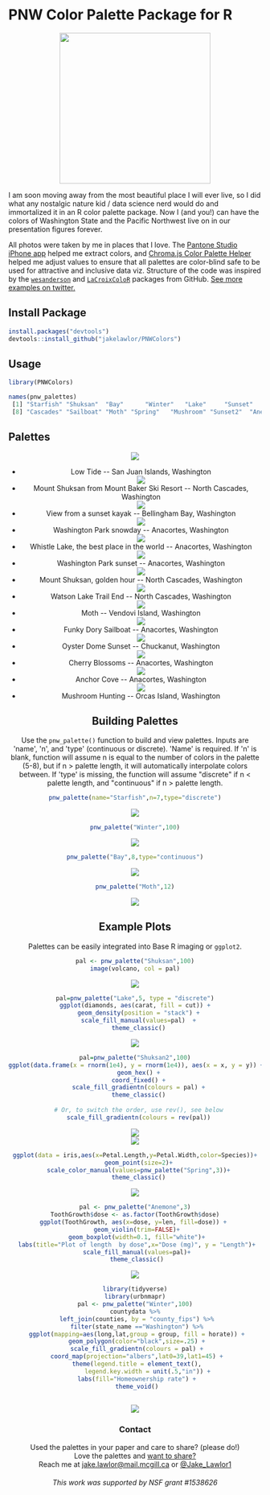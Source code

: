 # PNW Color Palette Package for R

<center><img src="https://github.com/jakelawlor/PNWColors/blob/master/ReadMeFigures/sunset.jpg" width="300" ></center>

I am soon moving away from the most beautiful place I will ever live, 
so I did what any nostalgic nature kid / data science nerd would do 
and immortalized it in an R color palette package. Now I (and you!) can have the colors of Washington State and the 
Pacific Northwest live on in our presentation figures forever. 

All photos were taken by me in places that I love. The [Pantone Studio iPhone app](https://apps.apple.com/us/app/pantone-studio/id329515634) 
helped me extract  colors, and 
[Chroma.js Color Palette Helper](https://gka.github.io/palettes/#/9|s|00429d,96ffea,ffffe0|ffffe0,ff005e,93003a|1|1)
helped me adjust values to ensure that all palettes are color-blind safe to be used for attractive and inclusive data viz. Structure of the code was inspired by the [`wesanderson`](https://github.com/karthik/wesanderson) and [`LaCroixColoR`](https://github.com/johannesbjork/LaCroixColoR) packages from GitHub. [See more examples on twitter.](https://twitter.com/Jake_Lawlor1/status/1192175651358330880)


## Install Package
```r
install.packages("devtools") 
devtools::install_github("jakelawlor/PNWColors") 
```

## Usage


```r
library(PNWColors)

names(pnw_palettes)
 [1] "Starfish" "Shuksan"  "Bay"      "Winter"   "Lake"     "Sunset"   "Shuksan2" 
 [8] "Cascades" "Sailboat" "Moth" "Spring"   "Mushroom" "Sunset2"  "Anemone"    
 ```

## Palettes

<center><img src="https://github.com/jakelawlor/PNWColors/blob/master/ReadMeFigures/WAcolors.Starfish.jpg">
<ul>
  <li>Low Tide -- San Juan Islands, Washington </li>
  
    
    
<center><img src="https://github.com/jakelawlor/PNWColors/blob/master/ReadMeFigures/WAcolors.Shuksan.jpg"></center>

<li>Mount Shuksan from Mount Baker Ski Resort -- North Cascades, Washington</li>




<center><img src="https://github.com/jakelawlor/PNWColors/blob/master/ReadMeFigures/WAcolors.Bay.jpg"></center>


<li>View from a sunset kayak -- Bellingham Bay, Washington</li>



<center><img src="https://github.com/jakelawlor/PNWColors/blob/master/ReadMeFigures/WAcolors.Winter.jpg"></center>

<li>Washington Park snowday -- Anacortes, Washington</li>



<center><img src="https://github.com/jakelawlor/PNWColors/blob/master/ReadMeFigures/WAcolors.Lake.jpg"></center>

<li>Whistle Lake, the best place in the world -- Anacortes, Washington</li>



<center><img src="https://github.com/jakelawlor/PNWColors/blob/master/ReadMeFigures/WAcolors.Sunset.jpg"></center>

<li>Washington Park sunset -- Anacortes, Washington </li>



<center><img src="https://github.com/jakelawlor/PNWColors/blob/master/ReadMeFigures/WAcolors.Shuksan2.jpg"></center>

<li>Mount Shuksan, golden hour -- North Cascades, Washington</li>


<center><img src="https://github.com/jakelawlor/PNWColors/blob/master/ReadMeFigures/WAcolors.Cascades.jpg"></center>

<li>Watson Lake Trail End -- North Cascades, Washington</li>

<center><img src="https://github.com/jakelawlor/PNWColors/blob/master/ReadMeFigures/WAcolors.Moth.jpg"></center>

<li>Moth -- Vendovi Island, Washington</li>

<center><img src="https://github.com/jakelawlor/PNWColors/blob/master/ReadMeFigures/WAcolors.Sailboat.jpg"></center>

<li>Funky Dory Sailboat -- Anacortes, Washington</li>


<center><img src="https://github.com/jakelawlor/PNWColors/blob/master/ReadMeFigures/WAcolors.Sunset2.jpg"></center>

<li>Oyster Dome Sunset -- Chuckanut, Washington</li>

<center><img src="https://github.com/jakelawlor/PNWColors/blob/master/ReadMeFigures/WAcolors.Spring.jpg"></center>

<li>Cherry Blossoms -- Anacortes, Washington</li>

<center><img src="https://github.com/jakelawlor/PNWColors/blob/master/ReadMeFigures/WAcolors.Anemone.jpg"></center>

<li>Anchor Cove -- Anacortes, Washington</li>

<center><img src="https://github.com/jakelawlor/PNWColors/blob/master/ReadMeFigures/WAcolors.Mushroom.jpg"></center>

<li>Mushroom Hunting -- Orcas Island, Washington</li>

</ul>


## Building Palettes 

Use the `pnw_palette()` function to build and view palettes. Inputs are 'name', 'n', and 'type' (continuous or discrete). 'Name' is required. If 'n' is blank, function will assume n is equal to the number of colors in the palette (5-8), but if n > palette length, it will automatically interpolate colors between. If 'type' is missing, the function will assume "discrete" if n < palette length, and "continuous" if n > palette length. 

```r
pnw_palette(name="Starfish",n=7,type="discrete")
```

<center><img src="https://github.com/jakelawlor/PNWColors/blob/master/ReadMeFigures/Starfish.7.png"></center>


```r
pnw_palette("Winter",100)
```

<center><img src="https://github.com/jakelawlor/PNWColors/blob/master/ReadMeFigures/Winter.100.png"></center>

```r
pnw_palette("Bay",8,type="continuous")
```
<center><img src="https://github.com/jakelawlor/PNWColors/blob/master/ReadMeFigures/Bay.8.png"></center>


```r
pnw_palette("Moth",12)
```
<center><img src="https://github.com/jakelawlor/PNWColors/blob/master/ReadMeFigures/Moth.12.png"></center>


## Example Plots

Palettes can be easily integrated into Base R imaging or `ggplot2`. 

```r
pal <- pnw_palette("Shuksan",100)
image(volcano, col = pal)
```
<center><img src="https://github.com/jakelawlor/PNWColors/blob/master/ReadMeFigures/Volcano.Shuksan.png"></center>


```r
pal=pnw_palette("Lake",5, type = "discrete")
ggplot(diamonds, aes(carat, fill = cut)) +
  geom_density(position = "stack") +
  scale_fill_manual(values=pal)  +
  theme_classic()
```  
<center><img src="https://github.com/jakelawlor/PNWColors/blob/master/ReadMeFigures/Diamonds.Lake.png"></center>


```r
pal=pnw_palette("Shuksan2",100)
ggplot(data.frame(x = rnorm(1e4), y = rnorm(1e4)), aes(x = x, y = y)) +
  geom_hex() +
  coord_fixed() +
  scale_fill_gradientn(colours = pal) +
  theme_classic()
  
  # Or, to switch the order, use rev(), see below
  scale_fill_gradientn(colours = rev(pal))
```


<center><img src="https://github.com/jakelawlor/PNWColors/blob/master/ReadMeFigures/Hex.Shuksan2.png"></center>
<center><img src="https://github.com/jakelawlor/PNWColors/blob/master/ReadMeFigures/Hex.Shuksan2.Rev.png"></center>



```r
ggplot(data = iris,aes(x=Petal.Length,y=Petal.Width,color=Species))+
  geom_point(size=2)+
  scale_color_manual(values=pnw_palette("Spring",3))+
  theme_classic()
```
<center><img src="https://github.com/jakelawlor/PNWColors/blob/master/ReadMeFigures/Spring.Iris.png"></center>


 ```r
pal <- pnw_palette("Anemone",3)
ToothGrowth$dose <- as.factor(ToothGrowth$dose)
ggplot(ToothGrowth, aes(x=dose, y=len, fill=dose)) + 
  geom_violin(trim=FALSE)+
  geom_boxplot(width=0.1, fill="white")+
  labs(title="Plot of length  by dose",x="Dose (mg)", y = "Length")+
  scale_fill_manual(values=pal)+
  theme_classic()
```
<center><img src="https://github.com/jakelawlor/PNWColors/blob/master/ReadMeFigures/Anemone.violins.png"></center>


 ```r
library(tidyverse)
library(urbnmapr)
pal <- pnw_palette("Winter",100)
countydata %>%
  left_join(counties, by = "county_fips") %>%
  filter(state_name =="Washington") %>%
  ggplot(mapping=aes(long,lat,group = group, fill = horate)) +
  geom_polygon(color="black",size=.25) +
  scale_fill_gradientn(colours = pal) +
  coord_map(projection="albers",lat0=39,lat1=45) +
  theme(legend.title = element_text(),
        legend.key.width = unit(.5,"in")) +
  labs(fill="Homeownership rate") +
  theme_void()
  
```
<center><img src="https://github.com/jakelawlor/PNWColors/blob/master/ReadMeFigures/WA.homes.winter.png"></center>

### Contact
Used the palettes in your paper and care to share? (please do!) \
Love the palettes and [want to share?](https://twitter.com/Jake_Lawlor1/status/1192175651358330880)  \
Reach me at <jake.lawlor@mail.mcgill.ca> or 
[@Jake_Lawlor1](https://twitter.com/Jake_Lawlor1) 

###### This work was supported by NSF grant #1538626
